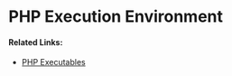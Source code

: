 # PHP Execution Environment

<!--context:phpexe_env_preferences-->

<!--links-start-->

#### Related Links:

 * [PHP Executables](000-index.md)

<!--links-end-->
